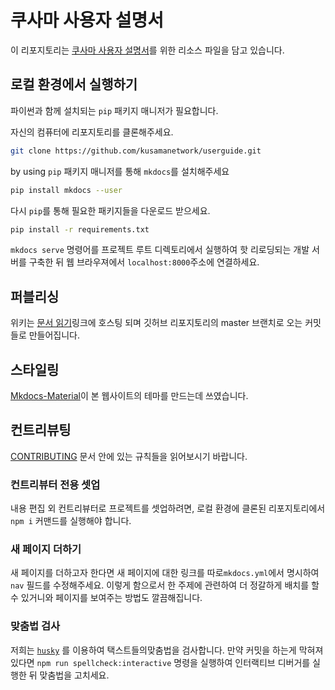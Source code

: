 <!-- [![Documentation Status](https://readthedocs.org/projects/polkadot-wiki/badge/?version=latest)](https://polkadot-wiki.readthedocs.io/en/latest/?badge=latest)
[![CircleCI](https://circleci.com/gh/w3f/polkadot-wiki.svg?style=svg)](https://circleci.com/gh/w3f/polkadot-wiki) -->

# 쿠사마 사용자 설명서

이 리포지토리는 [쿠사마 사용자 설명서](https://guide.kusama.network)를 위한 리소스 파일을 담고 있습니다.

## 로컬 환경에서 실행하기

파이썬과 함께 설치되는 `pip` 패키지 매니저가 필요합니다.

자신의 컴퓨터에 리포지토리를 클론해주세요.

```bash
git clone https://github.com/kusamanetwork/userguide.git
```

 by using 
`pip` 패키지 매니저를 통해 `mkdocs`를 설치해주세요

```bash
pip install mkdocs --user
```

다시 `pip`를 통해 필요한 패키지들을 다운로드 받으세요.

```bash
pip install -r requirements.txt
```

`mkdocs serve` 명령어를 프로젝트 루트 디렉토리에서 실행하여 핫 리로딩되는 개발 서버를 구축한 뒤 웹 브라우져에서 `localhost:8000`주소에 연결하세요.

## 퍼블리싱

위키는 [문서 읽기](https://readthedocs.org)링크에 호스팅 되며 깃허브 리포지토리의 master 브랜치로 오는 커밋들로 만들어집니다.

## 스타일링

[Mkdocs-Material](https://squidfunk.github.io/mkdocs-material/)이 본 웹사이트의 테마를 만드는데 쓰였습니다.

## 컨트리뷰팅

[CONTRIBUTING](CONTRIBUTING.md) 문서 안에 있는 규칙들을 읽어보시기 바랍니다.

### 컨트리뷰터 전용 셋업

내용 편집 외 컨트리뷰터로 프로젝트를 셋업하려면, 로컬 환경에 클론된 리포지토리에서 `npm i` 커맨드를 실행해야 합니다.

### 새 페이지 더하기

새 페이지를 더하고자 한다면 새 페이지에 대한 링크를 따로`mkdocs.yml`에서 명시하여`nav` 필드를 수정해주세요. 이렇게 함으로서 한 주제에 관련하여 더 정갈하게 배치를 할 수 있거니와 페이지를 보여주는 방법도 깔끔해집니다.

### 맞춤법 검사

저희는 [`husky`](https://github.com/typicode/husky) 를 이용하여 택스트들의맞춤법을 검사합니다. 만약 커밋을 하는게 막혀져 있다면 `npm run spellcheck:interactive` 명령을 실행하여 인터랙티브 디버거를 실행한 뒤 맞춤법을 고치세요.
